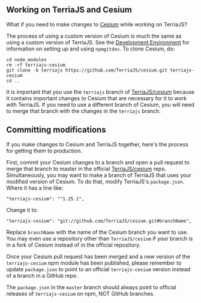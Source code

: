 ## Working on TerriaJS and Cesium

What if you need to make changes to [Cesium](https://github.com/AnalyticalGraphicsInc/cesium) while working on TerriaJS?

The process of using a custom version of Cesium is much the same as using a custom version of TerriaJS.  See the [Development Environment](development-environment.md#building-a-terriamap-against-a-modified-terriajs) for information on setting up and using `npmgitdev`.  To clone Cesium, do:

```
cd node_modules
rm -rf terriajs-cesium
git clone -b terriajs https://github.com/TerriaJS/cesium.git terriajs-cesium
cd ..
```

It is important that you use the `terriajs` branch of [TerriaJS/cesium](https://github.com/TerriaJS/cesium) because it contains important changes to Cesium that are necessary for it to work with TerriaJS.  If you need to use a different branch of Cesium, you will need to merge that branch with the changes in the `terriajs` branch.

## Committing modifications

If you make changes to Cesium and TerriaJS together, here's the process for getting them to production.

First, commit your Cesium changes to a branch and open a pull request to merge that branch to master in the official [TerriaJS/cesium](https://github.com/TerriaJS/cesium) repo. Simultaneously, you may want to make a branch of TerriaJS that uses your modified version of Cesium.  To do that, modify TerriaJS's `package.json`.  Where it has a line like:

```
"terriajs-cesium": "^1.25.1",
```

Change it to:

```
"terriajs-cesium": "git://github.com/TerriaJS/cesium.git#branchName",
```

Replace `branchName` with the name of the Cesium branch you want to use.  You may even use a repository other than `TerriaJS/cesium` if your branch is in a fork of Cesium instead of in the official repository.

Once your Cesium pull request has been merged and a new version of the `terriajs-cesium` npm module has been published, please remember to update `package.json` to point to an official `terriajs-cesium` version instead of a branch in a GitHub repo.

The `package.json` in the `master` branch should always point to official releases of `terriajs-cesium` on npm, NOT GitHub branches.
